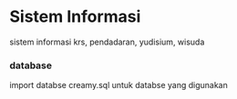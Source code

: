 # Sistem Informasi 
sistem informasi krs, pendadaran, yudisium, wisuda

### database 
import databse creamy.sql untuk databse yang digunakan

